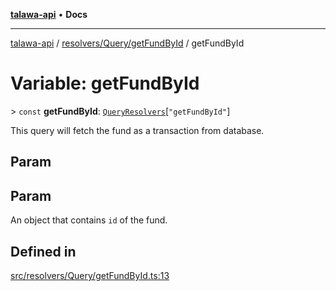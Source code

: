 [**talawa-api**](../../../../README.md) • **Docs**

***

[talawa-api](../../../../modules.md) / [resolvers/Query/getFundById](../README.md) / getFundById

# Variable: getFundById

\> `const` **getFundById**: [`QueryResolvers`](../../../../types/generatedGraphQLTypes/type-aliases/QueryResolvers.md)\[`"getFundById"`\]

This query will fetch the fund as a transaction from database.

## Param

## Param

An object that contains `id` of the fund.

## Defined in

[src/resolvers/Query/getFundById.ts:13](https://github.com/PalisadoesFoundation/talawa-api/blob/67d017fd9312183a6b2bae1b160bc814f56ab5c2/src/resolvers/Query/getFundById.ts#L13)
